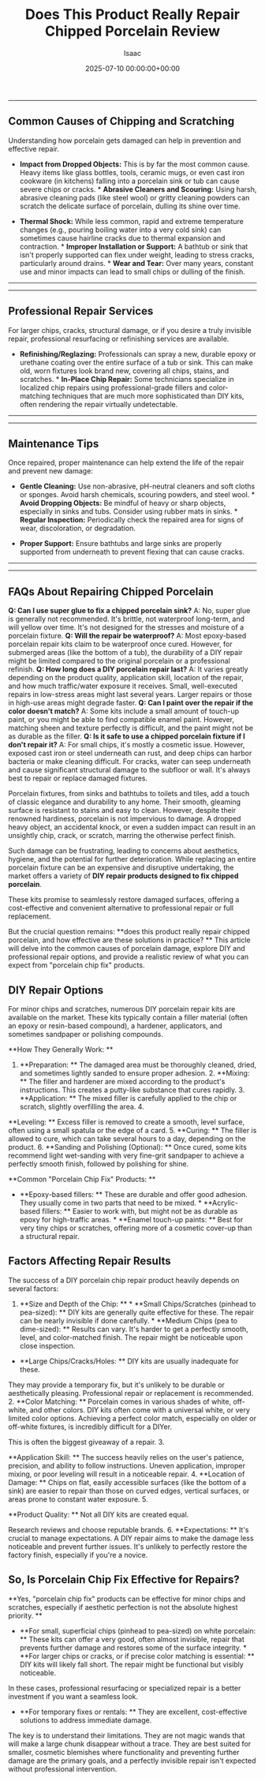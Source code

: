 ﻿---
title: Does This Product Really Repair Chipped Porcelain Review
description: Porcelain fixtures, from sinks and bathtubs to toilets and tiles, add a touch of classic elegance and durability to any home.
slug: /does-this-product-really-repair-chipped-porcelain-review/
date: 2025-07-10 00:00:00+00:00
lastmod: 2025-07-10 00:00:00+03:00
author: Isaac
categories:

- Home Improvement

- Bathroom
tags:

- home-improvement

- product

- really
layout: post
---
---

## Common Causes of Chipping and Scratching
Understanding how porcelain gets damaged can help in prevention and effective repair.

* **Impact from Dropped Objects:** This is by far the most common cause. Heavy items like glass bottles, tools, ceramic mugs, or even cast iron cookware (in kitchens) falling into a porcelain sink or tub can cause severe chips or cracks. * **Abrasive Cleaners and Scouring:** Using harsh, abrasive cleaning pads (like steel wool) or gritty cleaning powders can scratch the delicate surface of porcelain, dulling its shine over time.

* **Thermal Shock:** While less common, rapid and extreme temperature changes (e.g., pouring boiling water into a very cold sink) can sometimes cause hairline cracks due to thermal expansion and contraction. * **Improper Installation or Support:** A bathtub or sink that isn't properly supported can flex under weight, leading to stress cracks, particularly around drains. * **Wear and Tear:** Over many years, constant use and minor impacts can lead to small chips or dulling of the finish.
---
---

## Professional Repair Services
For larger chips, cracks, structural damage, or if you desire a truly invisible repair, professional resurfacing or refinishing services are available.

* **Refinishing/Reglazing:** Professionals can spray a new, durable epoxy or urethane coating over the entire surface of a tub or sink. This can make old, worn fixtures look brand new, covering all chips, stains, and scratches. * **In-Place Chip Repair:** Some technicians specialize in localized chip repairs using professional-grade fillers and color-matching techniques that are much more sophisticated than DIY kits, often rendering the repair virtually undetectable.
---
---

## Maintenance Tips
Once repaired, proper maintenance can help extend the life of the repair and prevent new damage:

* **Gentle Cleaning:** Use non-abrasive, pH-neutral cleaners and soft cloths or sponges. Avoid harsh chemicals, scouring powders, and steel wool. * **Avoid Dropping Objects:** Be mindful of heavy or sharp objects, especially in sinks and tubs. Consider using rubber mats in sinks. * **Regular Inspection:** Periodically check the repaired area for signs of wear, discoloration, or degradation.

* **Proper Support:** Ensure bathtubs and large sinks are properly supported from underneath to prevent flexing that can cause cracks.
---
---

## FAQs About Repairing Chipped Porcelain
**Q: Can I use super glue to fix a chipped porcelain sink?** A: No, super glue is generally not recommended. It's brittle, not waterproof long-term, and will yellow over time. It's not designed for the stresses and moisture of a porcelain fixture.
**Q: Will the repair be waterproof?** A: Most epoxy-based porcelain repair kits claim to be waterproof once cured. However, for submerged areas (like the bottom of a tub), the durability of a DIY repair might be limited compared to the original porcelain or a professional refinish.
**Q: How long does a DIY porcelain repair last?** A: It varies greatly depending on the product quality, application skill, location of the repair, and how much traffic/water exposure it receives. Small, well-executed repairs in low-stress areas might last several years. Larger repairs or those in high-use areas might degrade faster.
**Q: Can I paint over the repair if the color doesn't match?** A: Some kits include a small amount of touch-up paint, or you might be able to find compatible enamel paint. However, matching sheen and texture perfectly is difficult, and the paint might not be as durable as the filler.
**Q: Is it safe to use a chipped porcelain fixture if I don't repair it?** A: For small chips, it's mostly a cosmetic issue. However, exposed cast iron or steel underneath can rust, and deep chips can harbor bacteria or make cleaning difficult. For cracks, water can seep underneath and cause significant structural damage to the subfloor or wall. It's always best to repair or replace damaged fixtures.

Porcelain fixtures, from sinks and bathtubs to toilets and tiles, add a touch of classic elegance and durability to any home. Their smooth, gleaming surface is resistant to stains and easy to clean. However, despite their renowned hardiness, porcelain is not impervious to damage. A dropped heavy object, an accidental knock, or even a sudden impact can result in an unsightly chip, crack, or scratch, marring the otherwise perfect finish.

Such damage can be frustrating, leading to concerns about aesthetics, hygiene, and the potential for further deterioration. While replacing an entire porcelain fixture can be an expensive and disruptive undertaking, the market offers a variety of **DIY repair products designed to fix chipped porcelain**.

These kits promise to seamlessly restore damaged surfaces, offering a cost-effective and convenient alternative to professional repair or full replacement.

But the crucial question remains: **does this product really repair chipped porcelain, and how effective are these solutions in practice? ** This article will delve into the common causes of porcelain damage, explore DIY and professional repair options, and provide a realistic review of what you can expect from "porcelain chip fix" products.

##  DIY Repair Options

For minor chips and scratches, numerous DIY porcelain repair kits are available on the market. These kits typically contain a filler material (often an epoxy or resin-based compound), a hardener, applicators, and sometimes sandpaper or polishing compounds.

**How They Generally Work: **

1. **Preparation: ** The damaged area must be thoroughly cleaned, dried, and sometimes lightly sanded to ensure proper adhesion. 2. **Mixing: ** The filler and hardener are mixed according to the product's instructions. This creates a putty-like substance that cures rapidly. 3. **Application: ** The mixed filler is carefully applied to the chip or scratch, slightly overfilling the area. 4.

**Leveling: ** Excess filler is removed to create a smooth, level surface, often using a small spatula or the edge of a card. 5. **Curing: ** The filler is allowed to cure, which can take several hours to a day, depending on the product. 6. **Sanding and Polishing (Optional): ** Once cured, some kits recommend light wet-sanding with very fine-grit sandpaper to achieve a perfectly smooth finish, followed by polishing for shine.

**Common "Porcelain Chip Fix" Products: **

* **Epoxy-based fillers: ** These are durable and offer good adhesion. They usually come in two parts that need to be mixed. * **Acrylic-based fillers: ** Easier to work with, but might not be as durable as epoxy for high-traffic areas. * **Enamel touch-up paints: ** Best for very tiny chips or scratches, offering more of a cosmetic cover-up than a structural repair.

##  Factors Affecting Repair Results

The success of a DIY porcelain chip repair product heavily depends on several factors:

1. **Size and Depth of the Chip: ** * **Small Chips/Scratches (pinhead to pea-sized): ** DIY kits are generally quite effective for these. The repair can be nearly invisible if done carefully. * **Medium Chips (pea to dime-sized): ** Results can vary. It's harder to get a perfectly smooth, level, and color-matched finish. The repair might be noticeable upon close inspection.

* **Large Chips/Cracks/Holes: ** DIY kits are usually inadequate for these.

They may provide a temporary fix, but it's unlikely to be durable or aesthetically pleasing. Professional repair or replacement is recommended. 2. **Color Matching: ** Porcelain comes in various shades of white, off-white, and other colors. DIY kits often come with a universal white, or very limited color options. Achieving a perfect color match, especially on older or off-white fixtures, is incredibly difficult for a DIYer.

This is often the biggest giveaway of a repair. 3.

**Application Skill: ** The success heavily relies on the user's patience, precision, and ability to follow instructions. Uneven application, improper mixing, or poor leveling will result in a noticeable repair. 4. **Location of Damage: ** Chips on flat, easily accessible surfaces (like the bottom of a sink) are easier to repair than those on curved edges, vertical surfaces, or areas prone to constant water exposure. 5.

**Product Quality: ** Not all DIY kits are created equal.

Research reviews and choose reputable brands. 6. **Expectations: ** It's crucial to manage expectations. A DIY repair aims to make the damage less noticeable and prevent further issues. It's unlikely to perfectly restore the factory finish, especially if you're a novice.

##  So, Is Porcelain Chip Fix Effective for Repairs?

**Yes, "porcelain chip fix" products can be effective for minor chips and scratches, especially if aesthetic perfection is not the absolute highest priority. **

* **For small, superficial chips (pinhead to pea-sized) on white porcelain: ** These kits can offer a very good, often almost invisible, repair that prevents further damage and restores some of the surface integrity. * **For larger chips or cracks, or if precise color matching is essential: ** DIY kits will likely fall short. The repair might be functional but visibly noticeable.

In these cases, professional resurfacing or specialized repair is a better investment if you want a seamless look.

* **For temporary fixes or rentals: ** They are excellent, cost-effective solutions to address immediate damage.

The key is to understand their limitations. They are not magic wands that will make a large chunk disappear without a trace. They are best suited for smaller, cosmetic blemishes where functionality and preventing further damage are the primary goals, and a perfectly invisible repair isn't expected without professional intervention.
